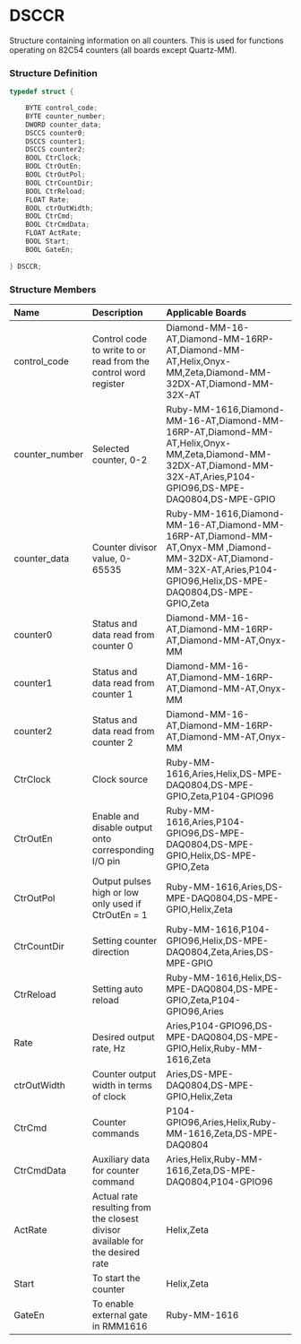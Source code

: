 # DSCCR

Structure containing information on all counters. This is used for functions operating on 82C54 counters \(all boards except Quartz-MM\).

### Structure Definition

```c
typedef struct {

    BYTE control_code;
    BYTE counter_number;
    DWORD counter_data;
    DSCCS counter0;
    DSCCS counter1;
    DSCCS counter2;
    BOOL CtrClock;
    BOOL CtrOutEn;
    BOOL CtrOutPol;
    BOOL CtrCountDir;
    BOOL CtrReload;
    FLOAT Rate;
    BOOL ctrOutWidth;
    BOOL CtrCmd;
    BOOL CtrCmdData;
    FLOAT ActRate;
    BOOL Start;
    BOOL GateEn;
    
} DSCCR;
```

### Structure Members

| Name | Description | Applicable Boards |
| :--- | :--- | :--- |
| control\_code | Control code to write to or read from the control word register | Diamond-MM-16-AT,Diamond-MM-16RP-AT,Diamond-MM-AT,Helix,Onyx-MM,Zeta,Diamond-MM-32DX-AT,Diamond-MM-32X-AT |
| counter\_number | Selected counter, 0-2 | Ruby-MM-1616,Diamond-MM-16-AT,Diamond-MM-16RP-AT,Diamond-MM-AT,Helix,Onyx-MM,Zeta,Diamond-MM-32DX-AT,Diamond-MM-32X-AT,Aries,P104-GPIO96,DS-MPE-DAQ0804,DS-MPE-GPIO |
| counter\_data | Counter divisor value, 0-65535 | Ruby-MM-1616,Diamond-MM-16-AT,Diamond-MM-16RP-AT,Diamond-MM-AT,Onyx-MM ,Diamond-MM-32DX-AT,Diamond-MM-32X-AT,Aries,P104-GPIO96,Helix,DS-MPE-DAQ0804,DS-MPE-GPIO,Zeta |
| counter0 | Status and data read from counter 0 | Diamond-MM-16-AT,Diamond-MM-16RP-AT,Diamond-MM-AT,Onyx-MM |
| counter1 | Status and data read from counter 1 | Diamond-MM-16-AT,Diamond-MM-16RP-AT,Diamond-MM-AT,Onyx-MM |
| counter2 | Status and data read from counter 2 | Diamond-MM-16-AT,Diamond-MM-16RP-AT,Diamond-MM-AT,Onyx-MM |
| CtrClock | Clock source | Ruby-MM-1616,Aries,Helix,DS-MPE-DAQ0804,DS-MPE-GPIO,Zeta,P104-GPIO96 |
| CtrOutEn | Enable and disable output onto corresponding I/O pin | Ruby-MM-1616,Aries,P104-GPIO96,DS-MPE-DAQ0804,DS-MPE-GPIO,Helix,DS-MPE-GPIO,Zeta |
| CtrOutPol | Output pulses high or low only used if CtrOutEn = 1 | Ruby-MM-1616,Aries,DS-MPE-DAQ0804,DS-MPE-GPIO,Helix,Zeta |
| CtrCountDir | Setting counter direction | Ruby-MM-1616,P104-GPIO96,Helix,DS-MPE-DAQ0804,Zeta,Aries,DS-MPE-GPIO |
| CtrReload | Setting auto reload | Ruby-MM-1616,Helix,DS-MPE-DAQ0804,DS-MPE-GPIO,Zeta,P104-GPIO96,Aries |
| Rate | Desired output rate, Hz | Aries,P104-GPIO96,DS-MPE-DAQ0804,DS-MPE-GPIO,Helix,Ruby-MM-1616,Zeta |
| ctrOutWidth | Counter output width in terms of clock | Aries,DS-MPE-DAQ0804,DS-MPE-GPIO,Helix,Zeta |
| CtrCmd | Counter commands | P104-GPIO96,Aries,Helix,Ruby-MM-1616,Zeta,DS-MPE-DAQ0804 |
| CtrCmdData | Auxiliary data for counter command | Aries,Helix,Ruby-MM-1616,Zeta,DS-MPE-DAQ0804,P104-GPIO96 |
| ActRate | Actual rate resulting from the closest divisor available for the desired rate | Helix,Zeta |
| Start | To start the counter | Helix,Zeta |
| GateEn | To enable external gate in RMM1616 | Ruby-MM-1616 |

